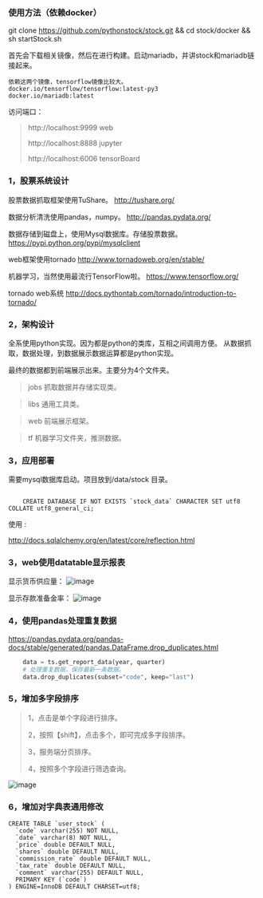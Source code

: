### 使用方法（依赖docker）

git clone https://github.com/pythonstock/stock.git && cd stock/docker && sh startStock.sh



首先会下载相关镜像，然后在进行构建。启动mariadb，并讲stock和mariadb链接起来。

```
依赖这两个镜像，tensorflow镜像比较大。
docker.io/tensorflow/tensorflow:latest-py3
docker.io/mariadb:latest
```

访问端口：

> http://localhost:9999 web 
>
> http://localhost:8888 jupyter
>
> http://localhost:6006 tensorBoard

### 1，股票系统设计

股票数据抓取框架使用TuShare。
http://tushare.org/

数据分析清洗使用pandas，numpy。
http://pandas.pydata.org/

数据存储到磁盘上，使用Mysql数据库。存储股票数据。
https://pypi.python.org/pypi/mysqlclient

web框架使用tornado
http://www.tornadoweb.org/en/stable/

机器学习，当然使用最流行TensorFlow啦。
https://www.tensorflow.org/

tornado web系统
http://docs.pythontab.com/tornado/introduction-to-tornado/


### 2，架构设计
全系使用python实现。因为都是python的类库，互相之间调用方便。
从数据抓取，数据处理，到数据展示数据运算都是python实现。

最终的数据都到前端展示出来。主要分为4个文件夹。

> jobs 抓取数据并存储实现类。

> libs 通用工具类。

> web 前端展示框架。

> tf 机器学习文件夹，推测数据。

### 3，应用部署

需要mysql数据库启动。项目放到/data/stock 目录。
```

    CREATE DATABASE IF NOT EXISTS `stock_data` CHARACTER SET utf8 COLLATE utf8_general_ci;
```

使用 :

http://docs.sqlalchemy.org/en/latest/core/reflection.html

### 3，web使用datatable显示报表

显示货币供应量：
 ![image](https://raw.githubusercontent.com/pythonstock/stock/master/web/static/img/stock-data-01.png)

 显示存款准备金率：
 ![image](https://raw.githubusercontent.com/pythonstock/stock/master/web/static/img/stock-data-02.png)

### 4，使用pandas处理重复数据

https://pandas.pydata.org/pandas-docs/stable/generated/pandas.DataFrame.drop_duplicates.html

```python
    data = ts.get_report_data(year, quarter)
    # 处理重复数据，保存最新一条数据。
    data.drop_duplicates(subset="code", keep="last")
```

### 5，增加多字段排序

> 1，点击是单个字段进行排序。
>
> 2，按照【shift】，点击多个，即可完成多字段排序。
> 
> 3，服务端分页排序。
>
> 4，按照多个字段进行筛选查询。

 ![image](https://raw.githubusercontent.com/pythonstock/stock/master/web/static/img/stock-data-04.png)


### 6，增加对字典表通用修改

```
CREATE TABLE `user_stock` (
  `code` varchar(255) NOT NULL,
  `date` varchar(8) NOT NULL,
  `price` double DEFAULT NULL,
  `shares` double DEFAULT NULL,
  `commission_rate` double DEFAULT NULL,
  `tax_rate` double DEFAULT NULL,
  `comment` varchar(255) DEFAULT NULL,
  PRIMARY KEY (`code`)
) ENGINE=InnoDB DEFAULT CHARSET=utf8;
```

```

```